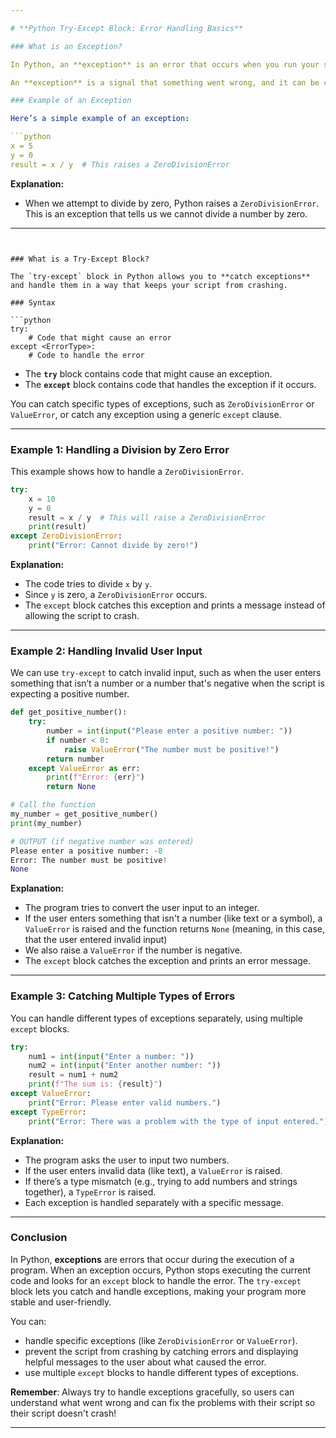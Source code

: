 ```yaml
---

# **Python Try-Except Block: Error Handling Basics**

### What is an Exception?

In Python, an **exception** is an error that occurs when you run your script. When something goes wrong (e.g., trying to divide by zero, or attempting to access an item in a list that doesn’t exist), Python **raises** an exception. 

An **exception** is a signal that something went wrong, and it can be caught and handled using a `try-except` block. If the exception is not handled, the script will crash and stop running.

### Example of an Exception

Here’s a simple example of an exception:

```python
x = 5
y = 0
result = x / y  # This raises a ZeroDivisionError
```

**Explanation:**
- When we attempt to divide by zero, Python raises a `ZeroDivisionError`. This is an exception that tells us we cannot divide a number by zero.

---
```


### What is a Try-Except Block?

The `try-except` block in Python allows you to **catch exceptions** and handle them in a way that keeps your script from crashing. 

### Syntax

```python
try:
    # Code that might cause an error
except <ErrorType>:
    # Code to handle the error
```

- The **`try`** block contains code that might cause an exception.
- The **`except`** block contains code that handles the exception if it occurs.

You can catch specific types of exceptions, such as `ZeroDivisionError` or `ValueError`, or catch any exception using a generic `except` clause.

---

### Example 1: Handling a Division by Zero Error

This example shows how to handle a `ZeroDivisionError`.

```python
try:
    x = 10
    y = 0
    result = x / y  # This will raise a ZeroDivisionError
    print(result)
except ZeroDivisionError:
    print("Error: Cannot divide by zero!")
```

**Explanation:**
- The code tries to divide `x` by `y`.
- Since `y` is zero, a `ZeroDivisionError` occurs.
- The `except` block catches this exception and prints a message instead of allowing the script to crash.

---

### Example 2: Handling Invalid User Input

We can use `try-except` to catch invalid input, such as when the user enters something that isn’t a number or a number that's negative when the script is expecting a positive number.

```python
def get_positive_number():
    try:
        number = int(input("Please enter a positive number: "))
        if number < 0:
            raise ValueError("The number must be positive!")
        return number
    except ValueError as err:
        print(f"Error: {err}")
        return None

# Call the function
my_number = get_positive_number()
print(my_number)

# OUTPUT (if negative number was entered)
Please enter a positive number: -8
Error: The number must be positive!
None
```

**Explanation:**
- The program tries to convert the user input to an integer.
- If the user enters something that isn't a number (like text or a symbol), a `ValueError` is raised and the function returns `None` (meaning, in this case, that the user entered invalid input)
- We also raise a `ValueError` if the number is negative.
- The `except` block catches the exception and prints an error message.

---

### Example 3: Catching Multiple Types of Errors

You can handle different types of exceptions separately, using multiple `except` blocks.

```python
try:
    num1 = int(input("Enter a number: "))
    num2 = int(input("Enter another number: "))
    result = num1 + num2
    print(f"The sum is: {result}")
except ValueError:
    print("Error: Please enter valid numbers.")
except TypeError:
    print("Error: There was a problem with the type of input entered.")
```

**Explanation:**
- The program asks the user to input two numbers.
- If the user enters invalid data (like text), a `ValueError` is raised.
- If there’s a type mismatch (e.g., trying to add numbers and strings together), a `TypeError` is raised.
- Each exception is handled separately with a specific message.

---

### Conclusion

In Python, **exceptions** are errors that occur during the execution of a program. When an exception occurs, Python stops executing the current code and looks for an `except` block to handle the error. The `try-except` block lets you catch and handle exceptions, making your program more stable and user-friendly.

You can:
- handle specific exceptions (like `ZeroDivisionError` or `ValueError`).
- prevent the script from crashing by catching errors and displaying helpful messages to the user about what caused the error.
- use multiple `except` blocks to handle different types of exceptions.

**Remember**: Always try to handle exceptions gracefully, so users can understand what went wrong and can fix the problems with their script so their script doesn't crash!

--- 


